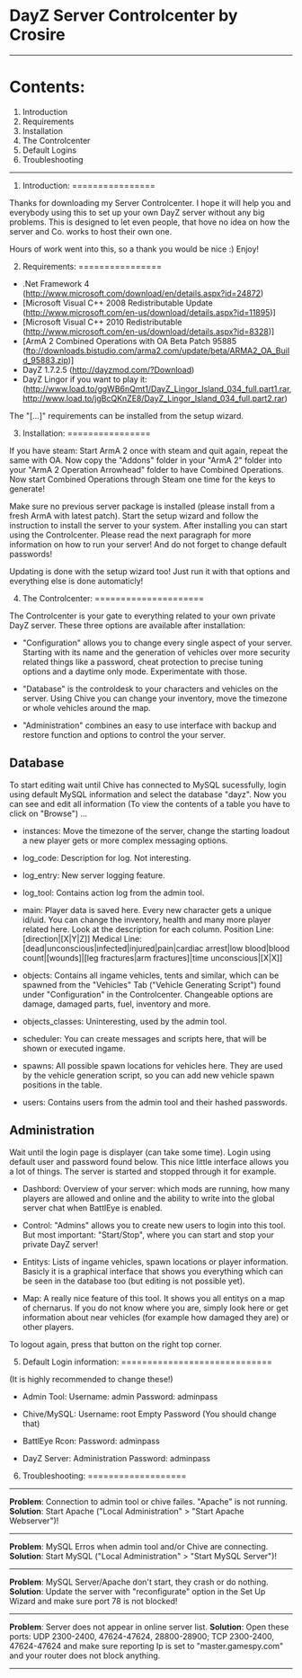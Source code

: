 DayZ Server Controlcenter by Crosire
====================================
________________________________________________________________________________

Contents:
=========

1. Introduction
2. Requirements
3. Installation
4. The Controlcenter
5. Default Logins
6. Troubleshooting

________________________________________________________________________________

1. Introduction:
================

 Thanks for downloading my Server Controlcenter. I hope it will help you and everybody using this to set
 up your own DayZ server without any big problems. This is designed to let even people, that hove no idea
 on how the server and Co. works to host their own one.

 Hours of work went into this, so a thank you would be nice :) Enjoy!

2. Requirements:
================

 - .Net Framework 4 (http://www.microsoft.com/download/en/details.aspx?id=24872)
 - [Microsoft Visual C++ 2008 Redistributable Update (http://www.microsoft.com/en-us/download/details.aspx?id=11895)]
 - [Microsoft Visual C++ 2010 Redistributable (http://www.microsoft.com/en-us/download/details.aspx?id=8328)]
 - [ArmA 2 Combined Operations with OA Beta Patch 95885 (ftp://downloads.bistudio.com/arma2.com/update/beta/ARMA2_OA_Build_95883.zip)]
 - DayZ 1.7.2.5 (http://dayzmod.com/?Download)
 - DayZ Lingor if you want to play it: (http://www.load.to/ggWB6nQmt1/DayZ_Lingor_Island_034_full.part1.rar, http://www.load.to/jgBcQKnZE8/DayZ_Lingor_Island_034_full.part2.rar)

 The "[...]" requirements can be installed from the setup wizard.

3. Installation:
================

 If you have steam: Start ArmA 2 once with steam and quit again, repeat the same with OA. Now copy the "Addons" folder in your "ArmA 2" folder into your "ArmA 2 Operation Arrowhead" folder to have Combined Operations. Now start Combined Operations through Steam one time for the keys to generate!

 Make sure no previous server package is installed (please install from a fresh ArmA with latest patch).
 Start the setup wizard and follow the instruction to install the server to your system.
 After installing you can start using the Controlcenter. Please read the next paragraph for
 more information on how to run your server! And do not forget to change default passwords!

 Updating is done with the setup wizard too! Just run it with that options and everything else is done automaticly!

4. The Controlcenter:
=====================

 The Controlcenter is your gate to everything related to your own private DayZ server.
 These three options are available after installation:

 - "Configuration" allows you to change every single aspect of your server. Starting with its name and the generation of vehicles over more 
 security related things like a password, cheat protection to precise tuning options and a daytime only mode.
 Experimentate with those.

 - "Database" is the controldesk to your characters and vehicles on the server. Using Chive you can change
 your inventory, move the timezone or whole vehicles around the map.

 - "Administration" combines an easy to use interface with backup and restore function and options to control the your server.


 **Database**
 ------------

 To start editing wait until Chive has connected to MySQL sucessfully, login using default MySQL information
 and select the database "dayz". Now you can see and edit all information (To view the contents of a
 table you have to click on "Browse") ...

 - instances:
   Move the timezone of the server, change the starting loadout a new player gets or more complex messaging options.

 - log_code:
   Description for log. Not interesting.

 - log_entry:
   New server logging feature.

 - log_tool:
   Contains action log from the admin tool.

 - main:
   Player data is saved here. Every new character gets a unique id/uid. You can change the inventory,
   health and many more player related here. Look at the description for each column.
   Position Line: [direction|[X|Y|Z]]
   Medical Line:  [dead|unconscious|infected|injured|pain|cardiac arrest|low blood|blood count|[wounds]|[leg fractures|arm fractures]|time unconscious|[X|X]]  

 - objects:
   Contains all ingame vehicles, tents and similar, which can be spawned from the "Vehicles" Tab ("Vehicle Generating Script")
   found under "Configuration" in the Controlcenter. Changeable options are damage, damaged parts, fuel, inventory and more.

 - objects_classes:
   Uninteresting, used by the admin tool.

 - scheduler:
   You can create messages and scripts here, that will be shown or executed ingame.

 - spawns:
   All possible spawn locations for vehicles here. They are used by the vehicle generation script, so you
   can add new vehicle spawn positions in the table.

 - users:
   Contains users from the admin tool and their hashed passwords.


 **Administration**
 ------------------

 Wait until the login page is displayer (can take some time). Login using default user and password 
 found below. This nice little interface allows you a lot of things. The server is started and stopped
 through it for example.

 - Dashbord:
   Overview of your server: which mods are running, how many players are allowed and online and the ability
   to write into the global server chat when BattlEye is enabled.

 - Control:
   "Admins" allows you to create new users to login into this tool. But most important:
   "Start/Stop", where you can start and stop your private DayZ server!

 - Entitys:
   Lists of ingame vehicles, spawn locations or player information. Basicly it is a graphical interface
   that shows you everything which can be seen in the database too (but editing is not possible yet).

 - Map:
   A really nice feature of this tool. It shows you all entitys on a map of chernarus. If you do not know
   where you are, simply look here or get information about near vehicles (for example how damaged they
   are) or other players.

 To logout again, press that button on the right top corner.


5. Default Login information:
=============================

(It is highly recommended to change these!)

 - Admin Tool:
 Username: admin
 Password: adminpass

 - Chive/MySQL:
 Username: root
 Empty Password (You should change that)

 - BattlEye Rcon:
 Password: adminpass

 - DayZ Server:
 Administration Password: adminpass


6. Troubleshooting:
===================

 --------------------------------------------------------------------------------------------------------------------------------------------------------------

 **Problem**:	Connection to admin tool or chive failes. "Apache" is not running.
 **Solution**:	Start Apache ("Local Administration" > "Start Apache Webserver")!

 --------------------------------------------------------------------------------------------------------------------------------------------------------------

 **Problem**:	MySQL Erros when admin tool and/or Chive are connecting.
 **Solution**:	Start MySQL ("Local Administration" > "Start MySQL Server")!

 --------------------------------------------------------------------------------------------------------------------------------------------------------------

 **Problem**:	MySQL Server/Apache don't start, they crash or do nothing.
 **Solution**:	Update the server with "reconfigurate" option in the Set Up Wizard and make sure port 78 is not blocked!

 --------------------------------------------------------------------------------------------------------------------------------------------------------------

 **Problem**:	Server does not appear in online server list.
 **Solution**:	Open these ports: UDP 2300-2400, 47624-47624, 28800-28900; TCP 2300-2400, 47624-47624 and make sure reporting Ip is set to "master.gamespy.com" and your router does not block anything.

 --------------------------------------------------------------------------------------------------------------------------------------------------------------